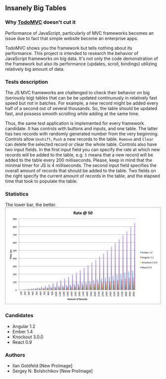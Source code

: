 ## Insanely Big Tables

### Why [TodoMVC](http://todomvc.com/) doesn't cut it
Performance of JavaScript, particularly of MVC frameworks becomes an issue due to fact that simple
website become an enterprise apps.

TodoMVC shows you the framework but tells nothing about its performance.
This project is intended to research the behavior of JavaScript frameworks on big data. It's not only the code
demonstration of the framework but also its performance (updates, scroll, bindings) utilizing relatively
big amount of data.

### Tests description
The JS MVC frameworks are challenged to check their behavior on big (seriously big) tables that can be
be updated continuously in relatively fast speed but not in batches.
For example, a new record might be added every half of a second out of several thousands.
So, the table should be updated fast, and possess smooth scrolling while adding at the same time.

Thus, the same test application is implemented for every framework candidate.
It has controls with buttons and inputs, and one table. The latter has two records with randomly generated number
from the very beginning.
Controls allow `Unshift`, `Push` a new records to the table. `Remove` and `Clear` can delete the selected record or clear
the whole table. Controls also have two input fields. In the first input field you can specify the rate at which new records
will be added to the table, e.g. `5` means that a new record will be added to the table every 200 milliseconds.
Please, keep in mind that the minimal timer for JS is 4 milliseconds. The second input field specifies the
overall amount of records that should be added to the table. Two fields on the right specify the current amount of
records in the table, and the elapsed time that took to populate the table.

### Statistics
The lower bar, the better.
![Statistics Chart](./stats/stats.png)

### Candidates
* Angular 1.2
* Ember 1.4
* Knockout 3.0.0
* React 0.9


### Authors
* Ilan Goldfeld [New ProImage]
* Sergey N. Bolshchikov [New ProImage]
